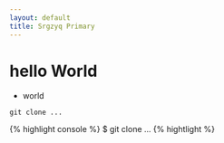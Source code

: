 ```yaml
---
layout: default
title: Srgzyq Primary
---
```


# hello World
+ world

```
git clone ...

```

{% highlight console %}
$ git clone ...
{% hightlight %}
